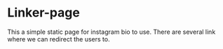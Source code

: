 # Linker-page

This a simple static page for instagram bio to use. There are several link where we can redirect the users to.
